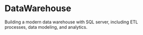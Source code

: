 # DataWarehouse
Building a modern data warehouse with SQL server, including ETL processes, data modeling, and analytics.
